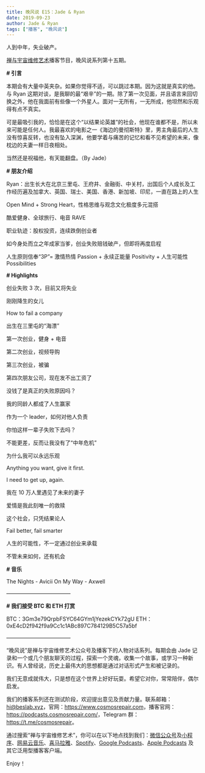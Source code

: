 ```yaml
---
title: 晚风说 E15：Jade & Ryan
date: 2019-09-23
author: Jade & Ryan
tags: ["播客", "晚风说"]
---
```


人到中年，失业破产。

<!--more-->



[禅与宇宙维修艺术](https://www.cosmosrepair.com)播客节目，晚风说系列第十五期。

**# 引言**

本期会有大量中英夹杂。如果你觉得不适，可以跳过本期。因为这就是真实的他。与 Ryan 这期对谈，是我聊的最“艰辛”的一期。除了第一次见面，并且语言来回切换之外，他在我面前有些像一个外星人。面对一无所有，一无所成，他坦然和乐观得有点不真实。

可是最吸引我的，恰恰是在这个“以结果论英雄”的社会，他现在谁都不是，所以未来可能是任何人。我最喜欢的电影之一《海边的曼彻斯特》里，男主角最后的人生没有惊喜反转，也没有坠入深渊，他要学着与痛苦的记忆和看不见希望的未来，像枕边的夫妻一样日夜相处。

当然还是祝福他，有天能翻盘。（By Jade）

**# 朋友介绍** 

Ryan：出生长大在北京三里屯、王府井、金融街、中关村，出国后个人成长及工作经历遍及加拿大、英国、瑞士、美国、香港、新加坡、印尼，一直在路上的人生

Open Mind + Strong Heart，性格思维与观念文化极度多元混搭

酷爱健身、全球旅行、电音 RAVE

职业轨迹：股权投资，连续跌倒创业者

如今身处而立之年成家当爹，创业失败赔钱破产，但即将再度启程

人生原则信奉“3P”= 激情热情 Passion + 永续正能量 Positivity + 人生可能性 Possibilities

**# Highlights** 

创业失败 3 次，目前又将失业

刚刚降生的女儿

How to fail a company

出生在三里屯的“海漂”

第一次创业，健身 + 电音

第二次创业，视频导购

第三次创业，被骗

第四次朋友公司，现在发不出工资了

没钱了是真正的失败原因吗？

我的同龄人都成了人生赢家

作为一个 leader，如何对他人负责

你怕这样一辈子失败下去吗？

不能更差，反而让我没有了“中年危机”

为什么我可以永远乐观

Anything you want, give it first.

I need to get up, again.

我在 10 万人里遇见了未来的妻子

爱情是我此刻唯一的救赎

这个社会，只凭结果论人

Fail better,  fail smarter

人生的可能性，不一定通过创业来承载

不管未来如何，还有机会

**# 音乐** 

The Nights - Avicii
On My Way - Axwell

————————————

**# 我们接受 BTC 和 ETH 打赏**

BTC：3Gm3e79QrpbFSYC64GYm1jYezekCYk72gU
ETH：0xE4cD2f942f9a9Cc1c1ABc897C784129B5C57a5bf

————————————

“晚风说”是禅与宇宙维修艺术公众号及播客下的人物对话系列。每期会由 Jade 记录和一个或几个朋友聊天的过程，探索一个灵魂，收集一个故事，或学习一种新识。有人曾经说，历史上最伟大的思想都是通过对话形式产生和被记录的。

我们无意成就伟大，只是想在这个世界上好好玩耍。希望它对你，常常陪伴，偶尔启发。

我们的播客系列还在测试阶段，欢迎提出意见及贡献力量。联系邮箱：<hi@beslab.xyz>，官网：<https://www.cosmosrepair.com>，播客官网：<https://podcasts.cosmosrepair.com/>，Telegram 群：<https://t.me/cosmosrepair>。

通过搜索“禅与宇宙维修艺术”，你可以在以下地点找到我们：[微信公众号](https://cosmosrepair-1257028016.cos.ap-beijing.myqcloud.com/2019-08-04-qrcode_for_gh_9a7e409c3696_430.jpg)及[小程序](https://cosmosrepair-1257028016.cos.ap-beijing.myqcloud.com/2019-08-04-gh_ec0187a9be05_430.jpg)、[网易云音乐](https://music.163.com/#/djradio?id=793651380)、[喜马拉雅](https://www.ximalaya.com/zhubo/182662946/)、[Spotify](https://open.spotify.com/show/5SfJxMPMoqbGc2zG8ouiuD?si=QcavW9VXQiKTkTuBuWU8nA)、[Google Podcasts](https://podcasts.google.com/?feed=aHR0cHM6Ly9wb2RjYXN0cy5jb3Ntb3NyZXBhaXIuY29tL3Jzcw%3D%3D)、[Apple Podcasts](https://podcasts.apple.com/podcast/id1475254987) 及其它泛用型播客客户端。

Enjoy！